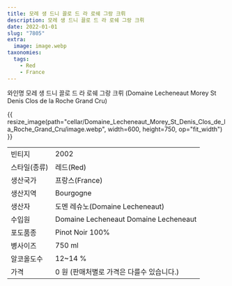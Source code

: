 ```yaml
---
title: 모레 생 드니 끌로 드 라 로쉐 그랑 크뤼
description: 모레 생 드니 끌로 드 라 로쉐 그랑 크뤼
date: 2022-01-01
slug: "7805"
extra:
  image: image.webp
taxonomies:
  tags:
    - Red
    - France
---
```


와인명     모레 생 드니 끌로 드 라 로쉐 그랑 크뤼 (Domaine Lecheneaut Morey St 
Denis Clos de la Roche Grand Cru)

<!-- more -->

{{ resize_image(path="cellar/Domaine_Lecheneaut_Morey_St_Denis_Clos_de_la_Roche_Grand_Cru/image.webp", width=600, height=750, op="fit_width") }}

|           |                                                    |  
| --------- | -------------------------------------------------- |
| 빈티지    | 2002 |
| 스타일(종류)   |  레드(Red) |
| 생산국가  |  프랑스(France) |
| 생산지역  |  Bourgogne |
| 생산자   |  도멘 레슈노(Domaine Lecheneaut) |
| 수입원   |  Domaine Lecheneaut Domaine Lecheneaut |
| 포도품종  |  Pinot Noir 100% |
| 병사이즈   | 750 ml |
| 알코올도수  | 12~14 % |
| 가격 | 0 원 (판매처별로 가격은 다를수 있습니다.) |


